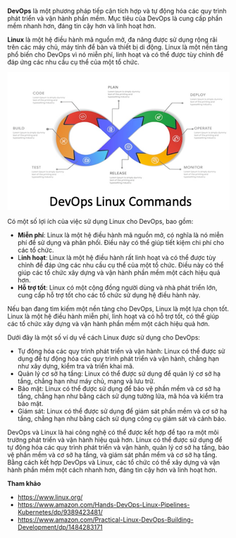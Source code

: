 **DevOps** là một phương pháp tiếp cận tích hợp và tự động hóa các quy trình phát triển và vận hành phần mềm. Mục tiêu của DevOps là cung cấp phần mềm nhanh hơn, đáng tin cậy hơn và linh hoạt hơn.

**Linux** là một hệ điều hành mã nguồn mở, đa năng được sử dụng rộng rãi trên các máy chủ, máy tính để bàn và thiết bị di động. Linux là một nền tảng phổ biến cho DevOps vì nó miễn phí, linh hoạt và có thể được tùy chỉnh để đáp ứng các nhu cầu cụ thể của một tổ chức.

![img](../../Image/DevOps-Linux.png)

Có một số lợi ích của việc sử dụng Linux cho DevOps, bao gồm:

- **Miễn phí**: Linux là một hệ điều hành mã nguồn mở, có nghĩa là nó miễn phí để sử dụng và phân phối. Điều này có thể giúp tiết kiệm chi phí cho các tổ chức.
- L**inh hoạt**: Linux là một hệ điều hành rất linh hoạt và có thể được tùy chỉnh để đáp ứng các nhu cầu cụ thể của một tổ chức. Điều này có thể giúp các tổ chức xây dựng và vận hành phần mềm một cách hiệu quả hơn.
- **Hỗ trợ tốt**: Linux có một cộng đồng người dùng và nhà phát triển lớn, cung cấp hỗ trợ tốt cho các tổ chức sử dụng hệ điều hành này.

Nếu bạn đang tìm kiếm một nền tảng cho DevOps, Linux là một lựa chọn tốt. Linux là một hệ điều hành miễn phí, linh hoạt và có hỗ trợ tốt, có thể giúp các tổ chức xây dựng và vận hành phần mềm một cách hiệu quả hơn.

Dưới đây là một số ví dụ về cách Linux được sử dụng cho DevOps:

- Tự động hóa các quy trình phát triển và vận hành: Linux có thể được sử dụng để tự động hóa các quy trình phát triển và vận hành, chẳng hạn như xây dựng, kiểm tra và triển khai mã.
- Quản lý cơ sở hạ tầng: Linux có thể được sử dụng để quản lý cơ sở hạ tầng, chẳng hạn như máy chủ, mạng và lưu trữ.
- Bảo mật: Linux có thể được sử dụng để bảo vệ phần mềm và cơ sở hạ tầng, chẳng hạn như bằng cách sử dụng tường lửa, mã hóa và kiểm tra bảo mật.
- Giám sát: Linux có thể được sử dụng để giám sát phần mềm và cơ sở hạ tầng, chẳng hạn như bằng cách sử dụng công cụ giám sát và cảnh báo.

DevOps và Linux là hai công nghệ có thể được kết hợp để tạo ra một môi trường phát triển và vận hành hiệu quả hơn. Linux có thể được sử dụng để tự động hóa các quy trình phát triển và vận hành, quản lý cơ sở hạ tầng, bảo vệ phần mềm và cơ sở hạ tầng, và giám sát phần mềm và cơ sở hạ tầng. Bằng cách kết hợp DevOps và Linux, các tổ chức có thể xây dựng và vận hành phần mềm một cách nhanh hơn, đáng tin cậy hơn và linh hoạt hơn.

**Tham khảo**
- https://www.linux.org/
- https://www.amazon.com/Hands-DevOps-Linux-Pipelines-Kubernetes/dp/9389423481/
- https://www.amazon.com/Practical-Linux-DevOps-Building-Development/dp/1484283171